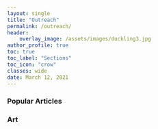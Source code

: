 ```yaml
---
layout: single
title: "Outreach"
permalink: /outreach/
header:
    overlay_image: /assets/images/duckling3.jpg
author_profile: true
toc: true
toc_label: "Sections"
toc_icon: "crow"
classes: wide
date: March 12, 2021
---
```


### Popular Articles


### Art 

